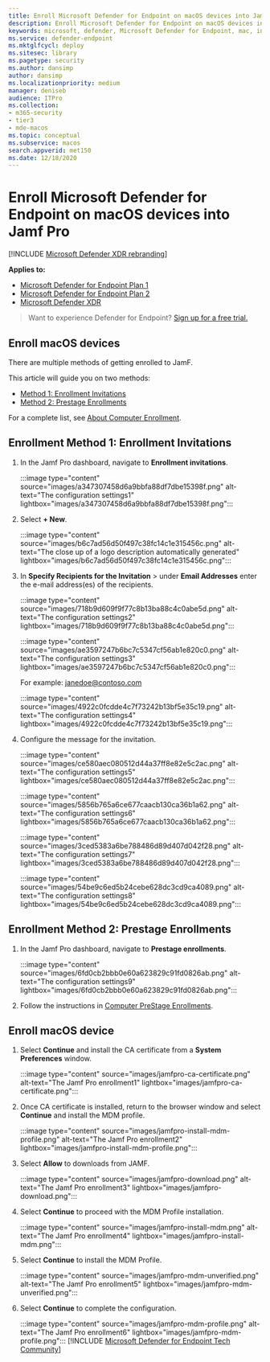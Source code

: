 ```yaml
---
title: Enroll Microsoft Defender for Endpoint on macOS devices into Jamf Pro
description: Enroll Microsoft Defender for Endpoint on macOS devices into Jamf Pro
keywords: microsoft, defender, Microsoft Defender for Endpoint, mac, installation, deploy, uninstallation, intune, jamfpro, macos, big sur, monterey, ventura, mde for mac
ms.service: defender-endpoint
ms.mktglfcycl: deploy
ms.sitesec: library
ms.pagetype: security
ms.author: dansimp
author: dansimp
ms.localizationpriority: medium
manager: deniseb
audience: ITPro
ms.collection: 
- m365-security
- tier3
- mde-macos
ms.topic: conceptual
ms.subservice: macos
search.appverid: met150
ms.date: 12/18/2020
---
```


# Enroll Microsoft Defender for Endpoint on macOS devices into Jamf Pro

[!INCLUDE [Microsoft Defender XDR rebranding](../../includes/microsoft-defender.md)]


**Applies to:**
- [Microsoft Defender for Endpoint Plan 1](https://go.microsoft.com/fwlink/p/?linkid=2154037)
- [Microsoft Defender for Endpoint Plan 2](https://go.microsoft.com/fwlink/p/?linkid=2154037)
- [Microsoft Defender XDR](https://go.microsoft.com/fwlink/?linkid=2118804)

> Want to experience Defender for Endpoint? [Sign up for a free trial.](https://signup.microsoft.com/create-account/signup?products=7f379fee-c4f9-4278-b0a1-e4c8c2fcdf7e&ru=https://aka.ms/MDEp2OpenTrial?ocid=docs-wdatp-investigateip-abovefoldlink)

## Enroll macOS devices

There are multiple methods of getting enrolled to JamF.

This article will guide you on two methods:

- [Method 1:  Enrollment Invitations](#enrollment-method-1-enrollment-invitations)
- [Method 2:  Prestage Enrollments](#enrollment-method-2-prestage-enrollments)

For a complete list, see [About Computer Enrollment](https://docs.jamf.com/9.9/casper-suite/administrator-guide/About_Computer_Enrollment.html).

## Enrollment Method 1: Enrollment Invitations

1. In the Jamf Pro dashboard, navigate to **Enrollment invitations**.

   :::image type="content" source="images/a347307458d6a9bbfa88df7dbe15398f.png" alt-text="The configuration settings1" lightbox="images/a347307458d6a9bbfa88df7dbe15398f.png":::

2. Select **+ New**.

   :::image type="content" source="images/b6c7ad56d50f497c38fc14c1e315456c.png" alt-text="The close up of a logo description automatically generated" lightbox="images/b6c7ad56d50f497c38fc14c1e315456c.png":::

3. In **Specify Recipients for the Invitation** > under **Email Addresses** enter the e-mail address(es) of the recipients.

    :::image type="content" source="images/718b9d609f9f77c8b13ba88c4c0abe5d.png" alt-text="The configuration settings2" lightbox="images/718b9d609f9f77c8b13ba88c4c0abe5d.png":::

    :::image type="content" source="images/ae3597247b6bc7c5347cf56ab1e820c0.png" alt-text="The configuration settings3" lightbox="images/ae3597247b6bc7c5347cf56ab1e820c0.png":::

    For example: janedoe@contoso.com

    :::image type="content" source="images/4922c0fcdde4c7f73242b13bf5e35c19.png" alt-text="The configuration settings4" lightbox="images/4922c0fcdde4c7f73242b13bf5e35c19.png":::

4. Configure the message for the invitation.

   :::image type="content" source="images/ce580aec080512d44a37ff8e82e5c2ac.png" alt-text="The configuration settings5" lightbox="images/ce580aec080512d44a37ff8e82e5c2ac.png":::

   :::image type="content" source="images/5856b765a6ce677caacb130ca36b1a62.png" alt-text="The configuration settings6" lightbox="images/5856b765a6ce677caacb130ca36b1a62.png":::

   :::image type="content" source="images/3ced5383a6be788486d89d407d042f28.png" alt-text="The configuration settings7" lightbox="images/3ced5383a6be788486d89d407d042f28.png":::

   :::image type="content" source="images/54be9c6ed5b24cebe628dc3cd9ca4089.png" alt-text="The configuration settings8" lightbox="images/54be9c6ed5b24cebe628dc3cd9ca4089.png":::

## Enrollment Method 2: Prestage Enrollments

1. In the Jamf Pro dashboard, navigate to **Prestage enrollments**.

   :::image type="content" source="images/6fd0cb2bbb0e60a623829c91fd0826ab.png" alt-text="The configuration settings9" lightbox="images/6fd0cb2bbb0e60a623829c91fd0826ab.png":::

2. Follow the instructions in [Computer PreStage Enrollments](https://docs.jamf.com/9.9/casper-suite/administrator-guide/Computer_PreStage_Enrollments.html).

## Enroll macOS device

1. Select **Continue** and install the CA certificate from a **System Preferences** window.

   :::image type="content" source="images/jamfpro-ca-certificate.png" alt-text="The Jamf Pro enrollment1" lightbox="images/jamfpro-ca-certificate.png":::

2. Once CA certificate is installed, return to the browser window and select **Continue** and install the MDM profile.

   :::image type="content" source="images/jamfpro-install-mdm-profile.png" alt-text="The Jamf Pro enrollment2" lightbox="images/jamfpro-install-mdm-profile.png":::

3. Select **Allow** to downloads from JAMF.

   :::image type="content" source="images/jamfpro-download.png" alt-text="The Jamf Pro enrollment3" lightbox="images/jamfpro-download.png":::

4. Select **Continue** to proceed with the MDM Profile installation.

   :::image type="content" source="images/jamfpro-install-mdm.png" alt-text="The Jamf Pro enrollment4" lightbox="images/jamfpro-install-mdm.png":::

5. Select **Continue** to install the MDM Profile.

   :::image type="content" source="images/jamfpro-mdm-unverified.png" alt-text="The Jamf Pro enrollment5" lightbox="images/jamfpro-mdm-unverified.png":::

6. Select **Continue**  to complete the configuration.

   :::image type="content" source="images/jamfpro-mdm-profile.png" alt-text="The Jamf Pro enrollment6" lightbox="images/jamfpro-mdm-profile.png":::
[!INCLUDE [Microsoft Defender for Endpoint Tech Community](../../includes/defender-mde-techcommunity.md)]
